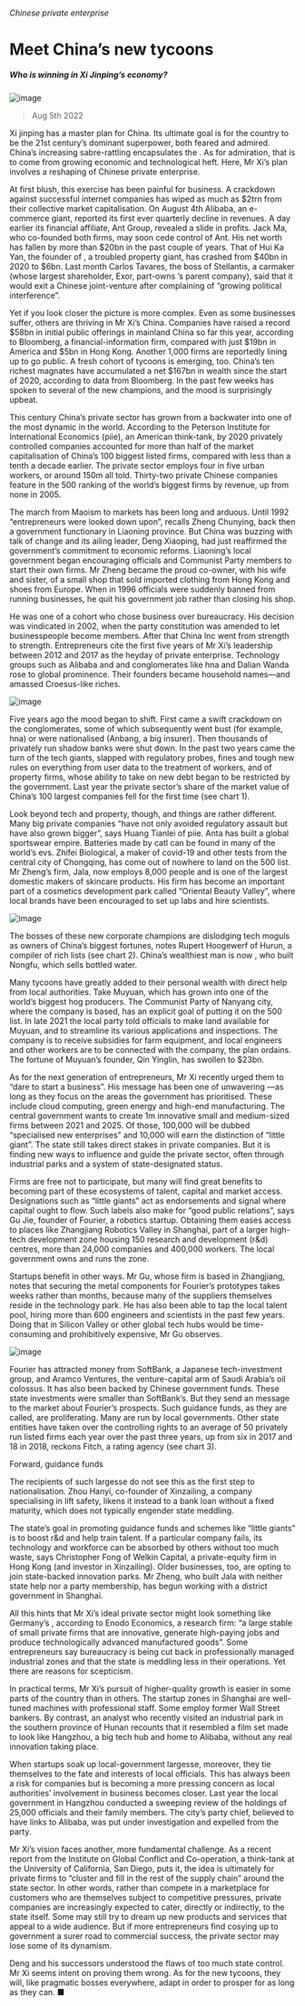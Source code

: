###### Chinese private enterprise
# Meet China’s new tycoons 
##### Who is winning in Xi Jinping’s economy? 
![image](images/20220813_WBD001.jpg) 
> Aug 5th 2022 
Xi jinping has a master plan for China. Its ultimate goal is for the country to be the 21st century’s dominant superpower, both feared and admired. China’s increasing sabre-rattling encapsulates the . As for admiration, that is to come from growing economic and technological heft. Here, Mr Xi’s plan involves a reshaping of Chinese private enterprise. 
At first blush, this exercise has been painful for business. A crackdown against successful internet companies has wiped as much as $2trn from their collective market capitalisation. On August 4th Alibaba, an e-commerce giant, reported its first ever quarterly decline in revenues. A day earlier its financial affiliate, Ant Group, revealed a slide in profits. Jack Ma, who co-founded both firms, may soon cede control of Ant. His net worth has fallen by more than $20bn in the past couple of years. That of Hui Ka Yan, the founder of , a troubled property giant, has crashed from $40bn in 2020 to $6bn. Last month Carlos Tavares, the boss of Stellantis, a carmaker (whose largest shareholder, Exor, part-owns ’s parent company), said that it would exit a Chinese joint-venture after complaining of “growing political interference”.
Yet if you look closer the picture is more complex. Even as some businesses suffer, others are thriving in Mr Xi’s China. Companies have raised a record $58bn in initial public offerings in mainland China so far this year, according to Bloomberg, a financial-information firm, compared with just $19bn in America and $5bn in Hong Kong. Another 1,000 firms are reportedly lining up to go public. A fresh cohort of tycoons is emerging, too. China’s ten richest magnates have accumulated a net $167bn in wealth since the start of 2020, according to data from Bloomberg. In the past few weeks has spoken to several of the new champions, and the mood is surprisingly upbeat.
This century China’s private sector has grown from a backwater into one of the most dynamic in the world. According to the Peterson Institute for International Economics (piie), an American think-tank, by 2020 privately controlled companies accounted for more than half of the market capitalisation of China’s 100 biggest listed firms, compared with less than a tenth a decade earlier. The private sector employs four in five urban workers, or around 150m all told. Thirty-two private Chinese companies feature in the 500 ranking of the world’s biggest firms by revenue, up from none in 2005. 
The march from Maoism to markets has been long and arduous. Until 1992 “entrepreneurs were looked down upon”, recalls Zheng Chunying, back then a government functionary in Liaoning province. But China was buzzing with talk of change and its ailing leader, Deng Xiaoping, had just reaffirmed the government’s commitment to economic reforms. Liaoning’s local government began encouraging officials and Communist Party members to start their own firms. Mr Zheng became the proud co-owner, with his wife and sister, of a small shop that sold imported clothing from Hong Kong and shoes from Europe. When in 1996 officials were suddenly banned from running businesses, he quit his government job rather than closing his shop. 
He was one of a cohort who chose business over bureaucracy. His decision was vindicated in 2002, when the party constitution was amended to let businesspeople become members. After that China Inc went from strength to strength. Entrepreneurs cite the first five years of Mr Xi’s leadership between 2012 and 2017 as the heyday of private enterprise. Technology groups such as Alibaba and  and conglomerates like hna and Dalian Wanda rose to global prominence. Their founders became household names—and amassed Croesus-like riches. 
![image](images/20220813_WBC379.png) 

Five years ago the mood began to shift. First came a swift crackdown on the conglomerates, some of which subsequently went bust (for example, hna) or were nationalised (Anbang, a big insurer). Then thousands of privately run shadow banks were shut down. In the past two years came the turn of the tech giants, slapped with regulatory probes, fines and tough new rules on everything from user data to the treatment of workers, and of property firms, whose ability to take on new debt began to be restricted by the government. Last year the private sector’s share of the market value of China’s 100 largest companies fell for the first time (see chart 1).
Look beyond tech and property, though, and things are rather different. Many big private companies “have not only avoided regulatory assault but have also grown bigger”, says Huang Tianlei of piie. Anta has built a global sportswear empire. Batteries made by catl can be found in many of the world’s evs. Zhifei Biological, a maker of covid-19 and other tests from the central city of Chongqing, has come out of nowhere to land on the 500 list. Mr Zheng’s firm, Jala, now employs 8,000 people and is one of the largest domestic makers of skincare products. His firm has become an important part of a cosmetics development park called “Oriental Beauty Valley”, where local brands have been encouraged to set up labs and hire scientists.
![image](images/20220813_WBC381.png) 

The bosses of these new corporate champions are dislodging tech moguls as owners of China’s biggest fortunes, notes Rupert Hoogewerf of Hurun, a compiler of rich lists (see chart 2). China’s wealthiest man is now , who built Nongfu, which sells bottled water. 
Many tycoons have greatly added to their personal wealth with direct help from local authorities. Take Muyuan, which has grown into one of the world’s biggest hog producers. The Communist Party of Nanyang city, where the company is based, has an explicit goal of putting it on the 500 list. In late 2021 the local party told officials to make land available for Muyuan, and to streamline its various applications and inspections. The company is to receive subsidies for farm equipment, and local engineers and other workers are to be connected with the company, the plan ordains. The fortune of Muyuan’s founder, Qin Yinglin, has swollen to $23bn.
As for the next generation of entrepreneurs, Mr Xi recently urged them to “dare to start a business”. His message has been one of unwavering —as long as they focus on the areas the government has prioritised. These include cloud computing, green energy and high-end manufacturing. The central government wants to create 1m innovative small and medium-sized firms between 2021 and 2025. Of those, 100,000 will be dubbed “specialised new enterprises” and 10,000 will earn the distinction of “little giant”. The state still takes direct stakes in private companies. But it is finding new ways to influence and guide the private sector, often through industrial parks and a system of state-designated status. 
Firms are free not to participate, but many will find great benefits to becoming part of these ecosystems of talent, capital and market access. Designations such as “little giants” act as endorsements and signal where capital ought to flow. Such labels also make for “good public relations”, says Gu Jie, founder of Fourier, a robotics startup. Obtaining them eases access to places like Zhangjiang Robotics Valley in Shanghai, part of a larger high-tech development zone housing 150 research and development (r&amp;d) centres, more than 24,000 companies and 400,000 workers. The local government owns and runs the zone. 
Startups benefit in other ways. Mr Gu, whose firm is based in Zhangjiang, notes that securing the metal components for Fourier’s prototypes takes weeks rather than months, because many of the suppliers themselves reside in the technology park. He has also been able to tap the local talent pool, hiring more than 600 engineers and scientists in the past few years. Doing that in Silicon Valley or other global tech hubs would be time-consuming and prohibitively expensive, Mr Gu observes. 
![image](images/20220813_WBC371.png) 

Fourier has attracted money from SoftBank, a Japanese tech-investment group, and Aramco Ventures, the venture-capital arm of Saudi Arabia’s oil colossus. It has also been backed by Chinese government funds. These state investments were smaller than SoftBank’s. But they send an message to the market about Fourier’s prospects. Such guidance funds, as they are called, are proliferating. Many are run by local governments. Other state entities have taken over the controlling rights to an average of 50 privately run listed firms each year over the past three years, up from six in 2017 and 18 in 2018, reckons Fitch, a rating agency (see chart 3). 
Forward, guidance funds
The recipients of such largesse do not see this as the first step to nationalisation. Zhou Hanyi, co-founder of Xinzailing, a company specialising in lift safety, likens it instead to a bank loan without a fixed maturity, which does not typically engender state meddling. 
The state’s goal in promoting guidance funds and schemes like “little giants” is to boost r&amp;d and help train talent. If a particular company fails, its technology and workforce can be absorbed by others without too much waste, says Christopher Fong of Welkin Capital, a private-equity firm in Hong Kong (and investor in Xinzailing). Older businesses, too, are opting to join state-backed innovation parks. Mr Zheng, who built Jala with neither state help nor a party membership, has begun working with a district government in Shanghai. 
All this hints that Mr Xi’s ideal private sector might look something like Germany’s , according to Enodo Economics, a research firm: “a large stable of small private firms that are innovative, generate high-paying jobs and produce technologically advanced manufactured goods”. Some entrepreneurs say bureaucracy is being cut back in professionally managed industrial zones and that the state is meddling less in their operations. Yet there are reasons for scepticism. 
In practical terms, Mr Xi’s pursuit of higher-quality growth is easier in some parts of the country than in others. The startup zones in Shanghai are well-tuned machines with professional staff. Some employ former Wall Street bankers. By contrast, an analyst who recently visited an industrial park in the southern province of Hunan recounts that it resembled a film set made to look like Hangzhou, a big tech hub and home to Alibaba, without any real innovation taking place. 
When startups soak up local-government largesse, moreover, they tie themselves to the fate and interests of local officials. This has always been a risk for companies but is becoming a more pressing concern as local authorities’ involvement in business becomes closer. Last year the local government in Hangzhou conducted a sweeping review of the holdings of 25,000 officials and their family members. The city’s party chief, believed to have links to Alibaba, was put under investigation and expelled from the party. 
Mr Xi’s vision faces another, more fundamental challenge. As a recent report from the Institute on Global Conflict and Co-operation, a think-tank at the University of California, San Diego, puts it, the idea is ultimately for private firms to “cluster and fill in the rest of the supply chain” around the state sector. In other words, rather than compete in a marketplace for customers who are themselves subject to competitive pressures, private companies are increasingly expected to cater, directly or indirectly, to the state itself. Some may still try to dream up new products and services that appeal to a wide audience. But if more entrepreneurs find cosying up to government a surer road to commercial success, the private sector may lose some of its dynamism. 
Deng and his successors understood the flaws of too much state control. Mr Xi seems intent on proving them wrong. As for the new tycoons, they will, like pragmatic bosses everywhere, adapt in order to prosper for as long as they can. ■

